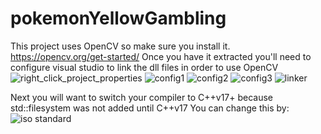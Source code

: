 # pokemonYellowGambling
This project uses OpenCV so make sure you install it. https://opencv.org/get-started/
Once you have it extracted you'll need to configure visual studio to link the dll files in order to use OpenCV
![right_click_project_properties](https://github.com/Clayton-Klemm/Pokemon-Yellow-Gambling-With-OpenCV-Template-Matching/assets/36232582/9905db2a-a131-4cba-bbcc-87617447c7b1)
![config1](https://github.com/Clayton-Klemm/Pokemon-Yellow-Gambling-With-OpenCV-Template-Matching/assets/36232582/a595f560-921b-477f-837f-ed0b1d75f631)
![config2](https://github.com/Clayton-Klemm/Pokemon-Yellow-Gambling-With-OpenCV-Template-Matching/assets/36232582/89f521e7-a9bc-4ff9-8f32-dda6013dd937)
![config3](https://github.com/Clayton-Klemm/Pokemon-Yellow-Gambling-With-OpenCV-Template-Matching/assets/36232582/aebfb789-0474-43dc-a3e7-aa5b1090e334)
![linker](https://github.com/Clayton-Klemm/Pokemon-Yellow-Gambling-With-OpenCV-Template-Matching/assets/36232582/da0de8cf-c42e-4221-b00d-c8bd711db75c)



Next you will want to switch your compiler to C++v17+ because std::filesystem was not added until C++v17
You can change this by:
![iso standard](https://github.com/Clayton-Klemm/Pokemon-Yellow-Gambling-With-OpenCV-Template-Matching/assets/36232582/f0710c39-0eaf-413c-a79a-1f25548f231d)
